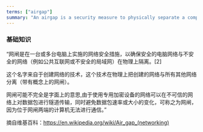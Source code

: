 ```yaml
---
terms: ["airgap"]
summary: "An airgap is a security measure to physically separate a computer or device from all other networks, such as the Internet."
---
```


### 基础知识

“网闸是在一台或多台电脑上实施的网络安全措施，以确保安全的电脑网络与不安全的网络（例如公共互联网或不安全的局域网）在物理上隔离。[2]

这个名字来自于创建网络的技术，这个技术在物理上把创建的网络与所有其他网络分离（带有概念上的网闸）。

网闸可能不完全是字面上的意思,由于使用专用加密设备的网络可以在不可信的网络上对数据包进行隧道传输，同时避免数据包速率或大小的变化，可称之为网闸，因为位于网闸两端的计算机无法进行通信。”

摘自维基百科：https://en.wikipedia.org/wiki/Air_gap_(networking)
